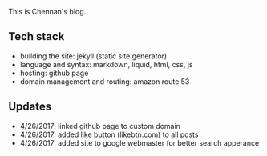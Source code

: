 This is Chennan's blog.

## Tech stack
- building the site: jekyll (static site generator)
- language and syntax: markdown, liquid, html, css, js
- hosting: github page
- domain management and routing: amazon route 53

## Updates
- 4/26/2017: linked github page to custom domain
- 4/26/2017: added like button (likebtn.com) to all posts
- 4/26/2017: added site to google webmaster for better search apperance
